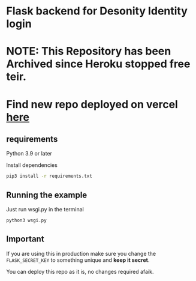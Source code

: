 # Flask backend for Desonity Identity login

# NOTE: This Repository has been Archived since Heroku stopped free teir.
# Find new repo deployed on vercel [here](https://Github.com/Desonity/desonity-login)

## requirements

Python 3.9 or later

Install dependencies

```bash
pip3 install -r requirements.txt
```

## Running the example

Just run wsgi.py in the terminal

```bash
python3 wsgi.py
```

## Important

If you are using this in production make sure you change the `FLASK_SECRET_KEY` to something unique and **keep it secret**.

You can deploy this repo as it is, no changes required afaik.
